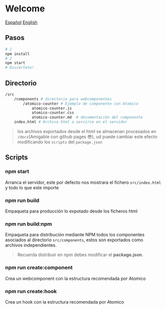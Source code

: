 # Welcome

[Español](./spanish.md) [English](../README.md)

## Pasos

```bash
# 1
npm install
# 2
npm start
# Diviértete!
```

## Directorio

```bash
/src
    /components # directorio para webcomponentes
        /atomico-counter # Ejemplo de componente con Atomico
            atomico-counter.js
            atomico-counter.css
            atomico-counter.md  # documentación del componente
    index.html # Archivo html a servirce en el servidor
```

> los archivos exportados desde el html se almacenan procesados en `/docs`(Amigable con github pages 😎), ud puede cambiar este efecto modificando los `scripts` del `package.json`

## Scripts

### npm start

Arranca el servidor, este por defecto nos mostrara el fichero `src/index.html` y todo lo que este importe

### npm run build

Empaqueta para producción lo expotado desde los ficheros html

### npm run build:npm

Empaqueta para distribución mediante NPM todos los componentes asociados al directorio `src/components`, estos son exportados como archivos independientes.

> Recuerda distribuir en npm debes modificar el **package.json**.

### npm run create:component

Crea un webcomponent con la estructura recomendada por Atomico

### npm run create:hook

Crea un hook con la estructura recomendada por Atomico
